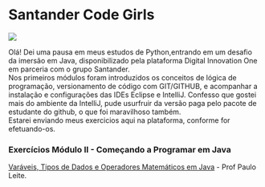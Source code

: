 # Santander Code Girls
<img src="![](C:\Users\Jerrayne\Desktop\code girls\santander code girls\codeGirls.png)">

Olá! Dei uma pausa em meus estudos de Python,entrando em um desafio da imersão em Java, disponibilizado pela plataforma Digital Innovation One em parceria com o grupo Santander.<br>
Nos primeiros módulos foram introduzidos os conceitos de lógica de programação, versionamento de código com GIT/GITHUB, e acompanhar a instalação e configurações das IDEs Eclipse e IntelliJ. Confesso que gostei mais do ambiente da IntelliJ, pude usurfruir da versão paga pelo pacote de estudante do github, o que foi maravilhoso também.
<br>
Estarei enviando meus exercicios aqui na plataforma, conforme for efetuando-os.
<br>

### Exercícios Módulo II - Começando a Programar em Java

<a href="https://github.com/jerrayner/code-girls-modulo1/tree/main/src/br/com/dio">Varáveis, Tipos de Dados e Operadores Matemáticos em Java</a> - Prof Paulo Leite.
